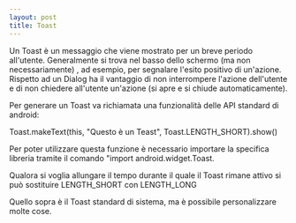 ```yaml
---
layout: post
title: Toast
---
```


Un Toast è un messaggio che viene mostrato per un breve periodo all'utente. Generalmente si trova nel basso dello schermo (ma non necessariamente) , ad esempio, per segnalare l'esito positivo di un'azione. Rispetto ad un Dialog ha il vantaggio di non interrompere l'azione dell'utente e di non chiedere all'utente un'azione (si apre e si chiude automaticamente).

Per generare un Toast va richiamata una funzionalità delle API standard di android:

Toast.makeText(this, "Questo è un Teast", Toast.LENGTH_SHORT).show()

Per poter utilizzare questa funzione è necessario importare la specifica libreria tramite il comando "import android.widget.Toast.

Qualora si voglia allungare il tempo durante il quale il Toast rimane attivo si può sostituire LENGTH_SHORT con LENGTH_LONG

Quello sopra è il Toast standard di sistema, ma è possibile personalizzare molte cose.


